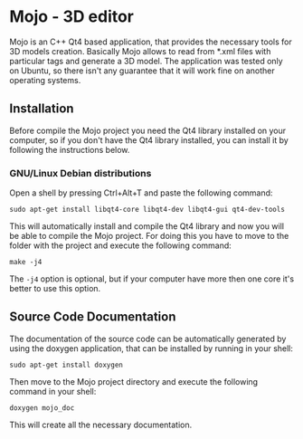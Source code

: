 Mojo - 3D editor
================

Mojo is an C++ Qt4 based application, that provides the necessary tools for 3D models creation. Basically Mojo allows
to read from *.xml files with particular tags and generate a 3D model.
The application was tested only on Ubuntu, so there isn't any guarantee that it will work fine on another
operating systems.

Installation
------------
Before compile the Mojo project you need the Qt4 library installed on your computer, so if you don't have the
Qt4 library installed, you can install it by following the instructions below.

### GNU/Linux Debian distributions ###
Open a shell by pressing Ctrl+Alt+T and paste the following command:

~~~~~~~~~~~~~~~~~~~~~~~~~~~~~~~~~~~~~~~~~~~~~~~~~~~~~~~~~~~~~~~~~~~~
sudo apt-get install libqt4-core libqt4-dev libqt4-gui qt4-dev-tools
~~~~~~~~~~~~~~~~~~~~~~~~~~~~~~~~~~~~~~~~~~~~~~~~~~~~~~~~~~~~~~~~~~~~

This will automatically install and compile the Qt4 library and now you will be able to compile the Mojo project.
For doing this you have to move to the folder with the project and execute the following command:

~~~~~~~~
make -j4
~~~~~~~~

The ``-j4`` option is optional, but if your computer have more then one core it's better to use this option.

Source Code Documentation
-------------------------
The documentation of the source code can be automatically generated by using the doxygen application, that can be
installed by running in your shell:

~~~~~~~~~~~~~~~~~~~~~~~~~~~~
sudo apt-get install doxygen
~~~~~~~~~~~~~~~~~~~~~~~~~~~~

Then move to the Mojo project directory and execute the following command in your shell:

~~~~~~~~~~~~~~~~
doxygen mojo_doc
~~~~~~~~~~~~~~~~

This will create all the necessary documentation.
